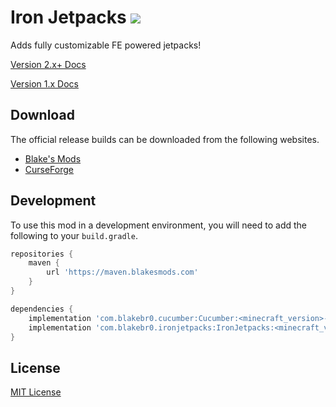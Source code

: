 # Iron Jetpacks [![](http://cf.way2muchnoise.eu/full_284497_downloads.svg)](https://minecraft.curseforge.com/projects/iron-jetpacks)
Adds fully customizable FE powered jetpacks!

[Version 2.x+ Docs](https://blakesmods.com/docs/ironjetpacks)

[Version 1.x Docs](https://github.com/BlakeBr0/IronJetpacks/wiki)

## Download

The official release builds can be downloaded from the following websites.

- [Blake's Mods](https://blakesmods.com/iron-jetpacks/download)
- [CurseForge](https://www.curseforge.com/minecraft/mc-mods/iron-jetpacks)

## Development

To use this mod in a development environment, you will need to add the following to your `build.gradle`.

```groovy
repositories {
    maven {
        url 'https://maven.blakesmods.com'
    }
}

dependencies {
    implementation 'com.blakebr0.cucumber:Cucumber:<minecraft_version>-<mod_version>'
    implementation 'com.blakebr0.ironjetpacks:IronJetpacks:<minecraft_version>-<mod_version>'
}
```

## License

[MIT License](./LICENSE)